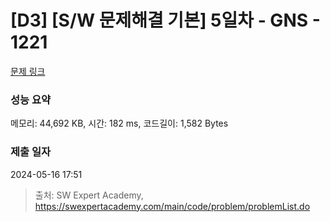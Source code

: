# [D3] [S/W 문제해결 기본] 5일차 - GNS - 1221 

[문제 링크](https://swexpertacademy.com/main/code/problem/problemDetail.do?contestProbId=AV14jJh6ACYCFAYD) 

### 성능 요약

메모리: 44,692 KB, 시간: 182 ms, 코드길이: 1,582 Bytes

### 제출 일자

2024-05-16 17:51



> 출처: SW Expert Academy, https://swexpertacademy.com/main/code/problem/problemList.do